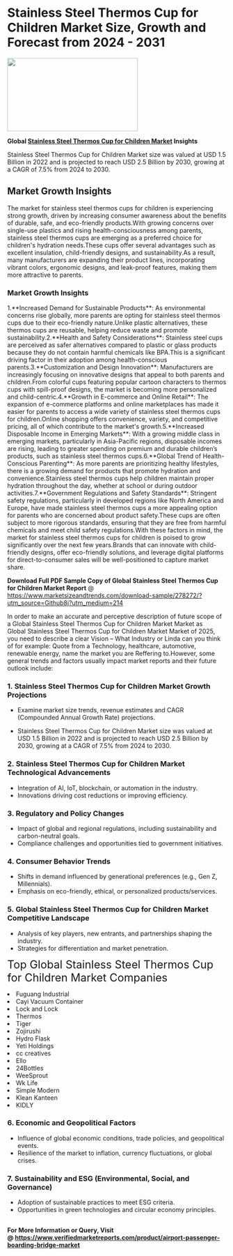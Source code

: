 <H1>Stainless Steel Thermos Cup for Children Market Size, Growth and Forecast from 2024 - 2031</H1><img class="aligncenter size-medium wp-image-584254" src="https://thirdeyenews.in/wp-content/uploads/2024/09/Global-Market-Research-300x168.jpeg" alt="" width="300" height="168" /><p><strong>Global&nbsp;<a href="https://www.marketsizeandtrends.com/download-sample/278272/?utm_source=Github8j?utm_medium=214">Stainless Steel Thermos Cup for Children Market</a> Insights</strong></p><p>Stainless Steel Thermos Cup for Children Market size was valued at USD 1.5 Billion in 2022 and is projected to reach USD 2.5 Billion by 2030, growing at a CAGR of 7.5% from 2024 to 2030.</p><p><h2>Market Growth Insights</h2> The market for stainless steel thermos cups for children is experiencing strong growth, driven by increasing consumer awareness about the benefits of durable, safe, and eco-friendly products.With growing concerns over single-use plastics and rising health-consciousness among parents, stainless steel thermos cups are emerging as a preferred choice for children's hydration needs.These cups offer several advantages such as excellent insulation, child-friendly designs, and sustainability.As a result, many manufacturers are expanding their product lines, incorporating vibrant colors, ergonomic designs, and leak-proof features, making them more attractive to parents. <h3>Market Growth Insights</h3> 1.**Increased Demand for Sustainable Products**: As environmental concerns rise globally, more parents are opting for stainless steel thermos cups due to their eco-friendly nature.Unlike plastic alternatives, these thermos cups are reusable, helping reduce waste and promote sustainability.2.**Health and Safety Considerations**: Stainless steel cups are perceived as safer alternatives compared to plastic or glass products because they do not contain harmful chemicals like BPA.This is a significant driving factor in their adoption among health-conscious parents.3.**Customization and Design Innovation**: Manufacturers are increasingly focusing on innovative designs that appeal to both parents and children.From colorful cups featuring popular cartoon characters to thermos cups with spill-proof designs, the market is becoming more personalized and child-centric.4.**Growth in E-commerce and Online Retail**: The expansion of e-commerce platforms and online marketplaces has made it easier for parents to access a wide variety of stainless steel thermos cups for children.Online shopping offers convenience, variety, and competitive pricing, all of which contribute to the market's growth.5.**Increased Disposable Income in Emerging Markets**: With a growing middle class in emerging markets, particularly in Asia-Pacific regions, disposable incomes are rising, leading to greater spending on premium and durable children’s products, such as stainless steel thermos cups.6.**Global Trend of Health-Conscious Parenting**: As more parents are prioritizing healthy lifestyles, there is a growing demand for products that promote hydration and convenience.Stainless steel thermos cups help children maintain proper hydration throughout the day, whether at school or during outdoor activities.7.**Government Regulations and Safety Standards**: Stringent safety regulations, particularly in developed regions like North America and Europe, have made stainless steel thermos cups a more appealing option for parents who are concerned about product safety.These cups are often subject to more rigorous standards, ensuring that they are free from harmful chemicals and meet child safety regulations.With these factors in mind, the market for stainless steel thermos cups for children is poised to grow significantly over the next few years.Brands that can innovate with child-friendly designs, offer eco-friendly solutions, and leverage digital platforms for direct-to-consumer sales will be well-positioned to capture market share.</p><p><span class=""><strong>Download Full PDF Sample Copy of Global Stainless Steel Thermos Cup for Children Market Report</strong> @ <a href="https://www.marketsizeandtrends.com/download-sample/278272/?utm_source=Github8j?utm_medium=214" target="_blank">https://www.marketsizeandtrends.com/download-sample/278272/?utm_source=Github8j?utm_medium=214</a></span></p><p>In order to make an accurate and perceptive description of future scope of a Global&nbsp;Stainless Steel Thermos Cup for Children Market Market as Global&nbsp;Stainless Steel Thermos Cup for Children Market Market of 2025, you need to describe a clear Vision &ndash; What Industry or Linda can you think of for example: Quote from a Technology, healthcare, automotive, renewable energy, name the market you are Reffering to.However, some general trends and factors usually impact market reports and their future outlook include:</p><h3>1.&nbsp;<strong>Stainless Steel Thermos Cup for Children Market Growth Projections</strong></h3><ul><li>Examine market size trends, revenue estimates and CAGR (Compounded Annual Growth Rate) projections.</li><li><p>Stainless Steel Thermos Cup for Children Market size was valued at USD 1.5 Billion in 2022 and is projected to reach USD 2.5 Billion by 2030, growing at a CAGR of 7.5% from 2024 to 2030.</p></li></ul><h3>2.&nbsp;<strong>Stainless Steel Thermos Cup for Children Market Technological Advancements</strong></h3><ul><li>Integration of AI, IoT, blockchain, or automation in the industry.</li><li>Innovations driving cost reductions or improving efficiency.</li></ul><h3>3.&nbsp;<strong>Regulatory and Policy Changes</strong></h3><ul><li>Impact of global and regional regulations, including sustainability and carbon-neutral goals.</li><li>Compliance challenges and opportunities tied to government initiatives.</li></ul><h3>4.&nbsp;<strong>Consumer Behavior Trends</strong></h3><ul><li>Shifts in demand influenced by generational preferences (e.g., Gen Z, Millennials).</li><li>Emphasis on eco-friendly, ethical, or personalized products/services.</li></ul><h3>5.&nbsp;<strong>Global Stainless Steel Thermos Cup for Children Market Competitive Landscape</strong></h3><ul><li>Analysis of key players, new entrants, and partnerships shaping the industry.</li><li>Strategies for differentiation and market penetration.</li></ul><p data-pm-slice="1 1 []"><span style="color: inherit; font-family: inherit; font-size: 25px;">Top Global Stainless Steel Thermos Cup for Children Market Companies</span></p><div class="" data-test-id=""><p><li>Fuguang Industrial</li><li> Cayi Vacuum Container</li><li> Lock and Lock</li><li> Thermos</li><li> Tiger</li><li> Zojirushi</li><li> Hydro Flask</li><li> Yeti Holdings</li><li> cc creatives</li><li> Ello</li><li> 24Bottles</li><li> WeeSprout</li><li> Wk Life</li><li> Simple Modern</li><li> Klean Kanteen</li><li> KIDLY</li></p></div><h3>6.&nbsp;<strong>Economic and Geopolitical Factors</strong></h3><ul><li>Influence of global economic conditions, trade policies, and geopolitical events.</li><li>Resilience of the market to inflation, currency fluctuations, or global crises.</li></ul><h3>7.&nbsp;<strong>Sustainability and ESG (Environmental, Social, and Governance)</strong></h3><ul><li>Adoption of sustainable practices to meet ESG criteria.</li><li>Opportunities in green technologies and circular economy principles.</li></ul><h2><strong style="font-size: 14px;">For More Information or Query, Visit @&nbsp;</strong><a style="background-color: #ffffff; font-size: 14px;" href="https://www.marketsizeandtrends.com/report/stainless-steel-thermos-cup-for-children-market/" target="_blank">https://www.verifiedmarketreports.com/product/airport-passenger-boarding-bridge-market</a></h2>